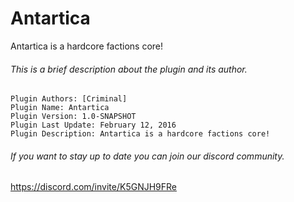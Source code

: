 # Antartica
Antartica is a hardcore factions core!

###### This is a brief description about the plugin and its author.

```
Plugin Authors: [Criminal]
Plugin Name: Antartica
Plugin Version: 1.0-SNAPSHOT
Plugin Last Update: February 12, 2016
Plugin Description: Antartica is a hardcore factions core!
```
###### If you want to stay up to date you can join our discord community.
https://discord.com/invite/K5GNJH9FRe
